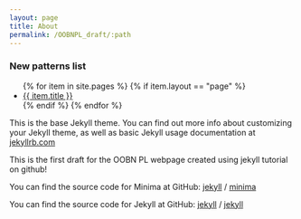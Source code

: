 ```yaml
---
layout: page
title: About
permalink: /OOBNPL_draft/:path
---
```



### New patterns list

<ul>
    {% for item in site.pages %}
        {% if item.layout == "page" %}
            <li><a href="{{ item.url }}">{{ item.title }}</a></li>
        {% endif %}
    {% endfor %}
</ul>

This is the base Jekyll theme. You can find out more info about customizing your Jekyll theme, as well as basic Jekyll usage documentation at [jekyllrb.com](https://jekyllrb.com/)

This is the first draft for the OOBN PL webpage created using jekyll tutorial on github!

You can find the source code for Minima at GitHub:
[jekyll][jekyll-organization] /
[minima](https://github.com/jekyll/minima)

You can find the source code for Jekyll at GitHub:
[jekyll][jekyll-organization] /
[jekyll](https://github.com/jekyll/jekyll)

[jekyll-organization]: https://github.com/jekyll
